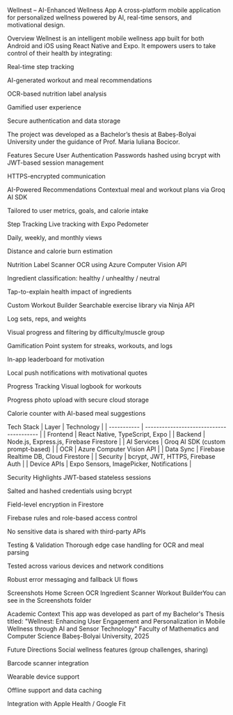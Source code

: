 Wellnest – AI-Enhanced Wellness App
A cross-platform mobile application for personalized wellness powered by AI, real-time sensors, and motivational design.

Overview
Wellnest is an intelligent mobile wellness app built for both Android and iOS using React Native and Expo. It empowers users to take control of their health by integrating:

Real-time step tracking

AI-generated workout and meal recommendations

OCR-based nutrition label analysis

Gamified user experience

Secure authentication and data storage

The project was developed as a Bachelor’s thesis at Babeș-Bolyai University under the guidance of Prof. Maria Iuliana Bocicor.

Features
Secure User Authentication
Passwords hashed using bcrypt with JWT-based session management

HTTPS-encrypted communication

AI-Powered Recommendations
Contextual meal and workout plans via Groq AI SDK

Tailored to user metrics, goals, and calorie intake

Step Tracking
Live tracking with Expo Pedometer

Daily, weekly, and monthly views

Distance and calorie burn estimation

Nutrition Label Scanner
OCR using Azure Computer Vision API

Ingredient classification: healthy / unhealthy / neutral

Tap-to-explain health impact of ingredients

Custom Workout Builder
Searchable exercise library via Ninja API

Log sets, reps, and weights

Visual progress and filtering by difficulty/muscle group

Gamification
Point system for streaks, workouts, and logs

In-app leaderboard for motivation

Local push notifications with motivational quotes

Progress Tracking
Visual logbook for workouts

Progress photo upload with secure cloud storage

Calorie counter with AI-based meal suggestions

Tech Stack
| Layer       | Technology                               |
| ----------- | ---------------------------------------- |
| Frontend    | React Native, TypeScript, Expo           |
| Backend     | Node.js, Express.js, Firebase Firestore  |
| AI Services | Groq AI SDK (custom prompt-based)        |
| OCR         | Azure Computer Vision API                |
| Data Sync   | Firebase Realtime DB, Cloud Firestore    |
| Security    | bcrypt, JWT, HTTPS, Firebase Auth        |
| Device APIs | Expo Sensors, ImagePicker, Notifications |


Security Highlights
JWT-based stateless sessions

Salted and hashed credentials using bcrypt

Field-level encryption in Firestore

Firebase rules and role-based access control

No sensitive data is shared with third-party APIs

Testing & Validation
Thorough edge case handling for OCR and meal parsing

Tested across various devices and network conditions

Robust error messaging and fallback UI flows



 Screenshots
Home Screen	OCR Ingredient Scanner	Workout BuilderYou can see in the Screenshots folder

 Academic Context
This app was developed as part of my Bachelor's Thesis titled:
"Wellnest: Enhancing User Engagement and Personalization in Mobile Wellness through AI and Sensor Technology"
Faculty of Mathematics and Computer Science
Babeș-Bolyai University, 2025

 Future Directions
Social wellness features (group challenges, sharing)

Barcode scanner integration

Wearable device support

Offline support and data caching

Integration with Apple Health / Google Fit
